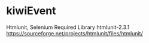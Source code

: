 # kiwiEvent
Htmlunit, Selenium
Required Library
htmlunit-2.3.1
https://sourceforge.net/projects/htmlunit/files/htmlunit/
